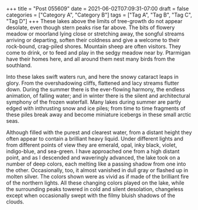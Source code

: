 +++
title = "Post 055609"
date = 2021-06-02T07:09:31-07:00
draft = false
categories = ["Category A", "Category B"]
tags = ["Tag A", "Tag B", "Tag C", "Tag D"]
+++
These lakes above the limits of tree-growth do not appear desolate, even though stern peaks rise far above. The bits of flowery meadow or moorland lying close or stretching away, the songful streams arriving or departing, soften their coldness and give a welcome to their rock-bound, crag-piled shores. Mountain sheep are often visitors. They come to drink, or to feed and play in the sedgy meadow near by. Ptarmigan have their homes here, and all around them nest many birds from the southland.

Into these lakes swift waters run, and here the snowy cataract leaps in glory. From the overshadowing cliffs, flattened and lacy streams flutter down. During the summer there is the ever-flowing harmony, the endless animation, of falling water; and in winter there is the silent and architectural symphony of the frozen waterfall. Many lakes during summer are partly edged with inthrusting snow and ice piles; from time to time fragments of these piles break away and become miniature icebergs in these small arctic seas.

Although filled with the purest and clearest water, from a distant height they often appear to contain a brilliant heavy liquid. Under different lights and from different points of view they are emerald, opal, inky black, violet, indigo-blue, and sea-green. I have approached one from a high distant point, and as I descended and waveringly advanced, the lake took on a number of deep colors, each melting like a passing shadow from one into the other. Occasionally, too, it almost vanished in dull gray or flashed up in molten silver. The colors shown were as vivid as if made of the brilliant fire of the northern lights. All these changing colors played on the lake, while the surrounding peaks towered in cold and silent desolation, changeless except when occasionally swept with the filmy bluish shadows of the clouds.
